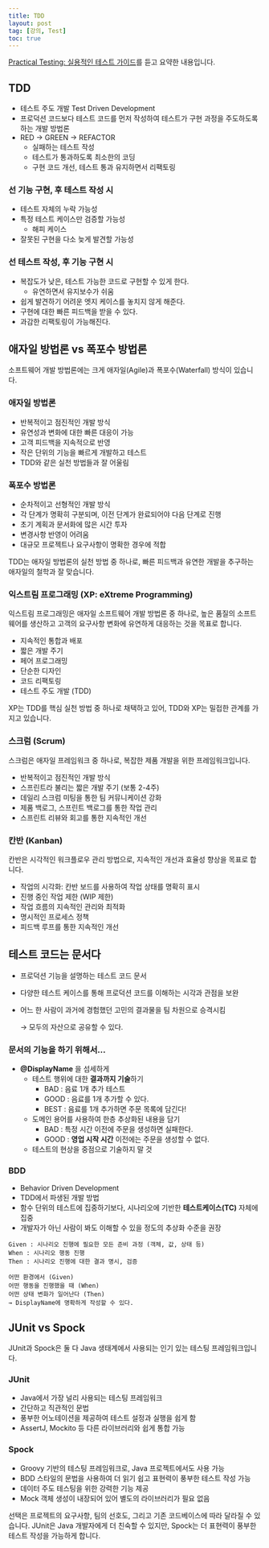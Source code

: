 ```yaml
---
title: TDD
layout: post
tag: [강의, Test]
toc: true
---
```


[Practical Testing: 실용적인 테스트 가이드](https://inf.run/YLRXA)를 듣고 요약한 내용입니다.

## TDD

- 테스트 주도 개발 Test Driven Development
- 프로덕션 코드보다 테스트 코드를 먼저 작성하여 테스트가 구현 과정을 주도하도록 하는 개발 방법론
- RED → GREEN → REFACTOR
    - 실패하는 테스트 작성
    - 테스트가 통과하도록 최소한의 코딩
    - 구현 코드 개선, 테스트 통과 유지하면서 리팩토링

### 선 기능 구현, 후 테스트 작성 시

- 테스트 자체의 누락 가능성
- 특정 테스트 케이스만 검증할 가능성
    - 해피 케이스
- 잘못된 구현을 다소 늦게 발견할 가능성

### 선 테스트 작성, 후 기능 구현 시

- 복잡도가 낮은, 테스트 가능한 코드로 구현할 수 있게 한다.
    - 유연하면서 유지보수가 쉬움
- 쉽게 발견하기 어려운 엣지 케이스를 놓치지 않게 해준다.
- 구현에 대한 빠른 피드백을 받을 수 있다.
- 과감한 리팩토링이 가능해진다.


## 애자일 방법론 vs 폭포수 방법론

소프트웨어 개발 방법론에는 크게 애자일(Agile)과 폭포수(Waterfall) 방식이 있습니다.

### 애자일 방법론

- 반복적이고 점진적인 개발 방식
- 유연성과 변화에 대한 빠른 대응이 가능
- 고객 피드백을 지속적으로 반영
- 작은 단위의 기능을 빠르게 개발하고 테스트
- TDD와 같은 실천 방법들과 잘 어울림

### 폭포수 방법론

- 순차적이고 선형적인 개발 방식
- 각 단계가 명확히 구분되며, 이전 단계가 완료되어야 다음 단계로 진행
- 초기 계획과 문서화에 많은 시간 투자
- 변경사항 반영이 어려움
- 대규모 프로젝트나 요구사항이 명확한 경우에 적합

TDD는 애자일 방법론의 실천 방법 중 하나로, 빠른 피드백과 유연한 개발을 추구하는 애자일의 철학과 잘 맞습니다.

### 익스트림 프로그래밍 (XP: eXtreme Programming)

익스트림 프로그래밍은 애자일 소프트웨어 개발 방법론 중 하나로, 높은 품질의 소프트웨어를 생산하고 고객의 요구사항 변화에 유연하게 대응하는 것을 목표로 합니다.

- 지속적인 통합과 배포
- 짧은 개발 주기
- 페어 프로그래밍
- 단순한 디자인
- 코드 리팩토링
- 테스트 주도 개발 (TDD)

XP는 TDD를 핵심 실천 방법 중 하나로 채택하고 있어, TDD와 XP는 밀접한 관계를 가지고 있습니다.

### 스크럼 (Scrum)

스크럼은 애자일 프레임워크 중 하나로, 복잡한 제품 개발을 위한 프레임워크입니다.

- 반복적이고 점진적인 개발 방식
- 스프린트라 불리는 짧은 개발 주기 (보통 2-4주)
- 데일리 스크럼 미팅을 통한 팀 커뮤니케이션 강화
- 제품 백로그, 스프린트 백로그를 통한 작업 관리
- 스프린트 리뷰와 회고를 통한 지속적인 개선

### 칸반 (Kanban)

칸반은 시각적인 워크플로우 관리 방법으로, 지속적인 개선과 효율성 향상을 목표로 합니다.

- 작업의 시각화: 칸반 보드를 사용하여 작업 상태를 명확히 표시
- 진행 중인 작업 제한 (WIP 제한)
- 작업 흐름의 지속적인 관리와 최적화
- 명시적인 프로세스 정책
- 피드백 루프를 통한 지속적인 개선

## 테스트 코드는 **문서**다

- 프로덕션 기능을 설명하는 테스트 코드 문서
- 다양한 테스트 케이스를 통해 프로덕션 코드를 이해하는 시각과 관점을 보완
- 어느 한 사람이 과거에 경험했던 고민의 결과물을 팀 차원으로 승격시킴
    
    → 모두의 자산으로 공유할 수 있다.
    

### 문서의 기능을 하기 위해서…

- **@DisplayName** 을 섬세하게
    - 테스트 행위에 대한 **결과까지 기술**하기
        - BAD : 음료 1개 추가 테스트
        - GOOD : 음료를 1개 추가할 수 있다.
        - BEST : 음료를 1개 추가하면 주문 목록에 담긴다!
    - 도메인 용어를 사용하여 한층 추상화된 내용을 담기
        - BAD : 특정 시간 이전에 주문을 생성하면 실패한다.
        - GOOD : **영업 시작 시간** 이전에는 주문을 생성할 수 없다.
    - 테스트의 현상을 중점으로 기술하지 말 것

### BDD

- Behavior Driven Development
- TDD에서 파생된 개발 방법
- 함수 단위의 테스트에 집중하기보다, 시나리오에 기반한 **테스트케이스(TC)** 자체에 집중
- 개발자가 아닌 사람이 봐도 이해할 수 있을 정도의 추상화 수준을 권장

> 
    Given : 시나리오 진행에 필요한 모든 준비 과정 (객체, 값, 상태 등)   
    When : 시나리오 행동 진행
    Then : 시나리오 진행에 대한 결과 명시, 검증

    어떤 환경에서 (Given)
    어떤 행동을 진행했을 때 (When)
    어떤 상태 변화가 일어난다 (Then)
    → DisplayName에 명확하게 작성할 수 있다.

## JUnit vs Spock

JUnit과 Spock은 둘 다 Java 생태계에서 사용되는 인기 있는 테스팅 프레임워크입니다.

### JUnit

- Java에서 가장 널리 사용되는 테스팅 프레임워크
- 간단하고 직관적인 문법
- 풍부한 어노테이션을 제공하여 테스트 설정과 실행을 쉽게 함
- AssertJ, Mockito 등 다른 라이브러리와 쉽게 통합 가능

### Spock

- Groovy 기반의 테스팅 프레임워크로, Java 프로젝트에서도 사용 가능
- BDD 스타일의 문법을 사용하여 더 읽기 쉽고 표현력이 풍부한 테스트 작성 가능
- 데이터 주도 테스팅을 위한 강력한 기능 제공
- Mock 객체 생성이 내장되어 있어 별도의 라이브러리가 필요 없음

선택은 프로젝트의 요구사항, 팀의 선호도, 그리고 기존 코드베이스에 따라 달라질 수 있습니다. JUnit은 Java 개발자에게 더 친숙할 수 있지만, Spock는 더 표현력이 풍부한 테스트 작성을 가능하게 합니다.
